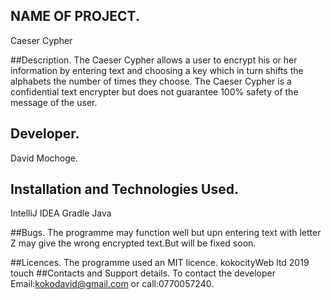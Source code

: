 ## NAME OF PROJECT.
Caeser Cypher

##Description.
The Caeser Cypher allows a user to encrypt his or her information by entering text and choosing a key which in turn shifts the alphabets the number of times they choose.
The Caeser Cypher is a confidential text encrypter but does not guarantee 100% safety of the message of the user.

## Developer.
David Mochoge.

## Installation and Technologies Used.
IntelliJ IDEA
Gradle
Java

##Bugs.
The programme may function well but upn entering text with letter Z may give the wrong encrypted text.But will be fixed soon.

##Licences.
The programme used an MIT licence. kokocityWeb ltd 2019
touch
##Contacts and Support details.
To contact the developer Email:kokodavid@gmail.com or call:0770057240.

